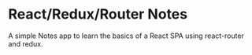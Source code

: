 # React/Redux/Router Notes

A simple Notes app to learn the basics of a React SPA using react-router and redux.